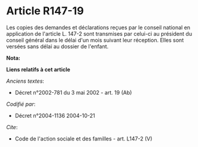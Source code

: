 # Article R147-19

Les copies des demandes et déclarations reçues par le conseil national en application de l'article L. 147-2 sont transmises
par celui-ci au président du conseil général dans le délai d'un mois suivant leur réception. Elles sont versées sans délai au
dossier de l'enfant.

**Nota:**



**Liens relatifs à cet article**

_Anciens textes_:

  - Décret n°2002-781 du 3 mai 2002 - art. 19 (Ab)

_Codifié par_:

  - Décret n°2004-1136 2004-10-21

_Cite_:

  - Code de l'action sociale et des familles - art. L147-2 (V)
